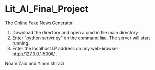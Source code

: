 # Lit_AI_Final_Project
The Online Fake News Generator

1. Download the directory and open a cmd in the main directory
2. Enter “python server.py” on the command line. The server will start running.
3. Enter the localhost I.P address on any web-browser http://127.0.0.1:5000/ .

Noam Zaid and Yinon Shirazi
